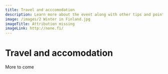 ```yaml
---
title: Travel and acccomodation
description: Learn more about the event along with other tips and pointers for those travelling to Finland.
image: /images/2 Winter in Finland.jpg
imageTitle: Attribution missing
imageLink: http://none.fi/
---
```


# Travel and accomodation

More to come